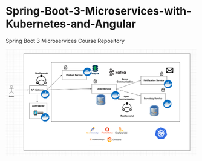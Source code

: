 # Spring-Boot-3-Microservices-with-Kubernetes-and-Angular
Spring Boot 3 Microservices Course Repository

![My Image](image/img.png)